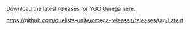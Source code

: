 Download the latest releases for YGO Omega here.

https://github.com/duelists-unite/omega-releases/releases/tag/Latest
